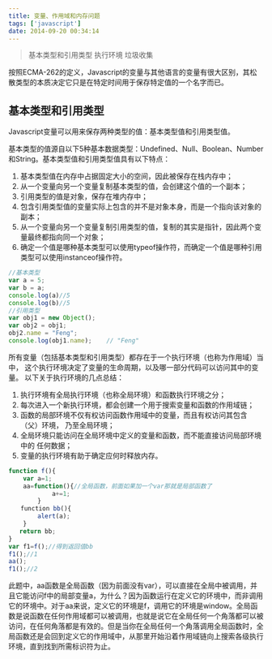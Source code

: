 ```yaml
---
title: 变量、作用域和内存问题
tags: ['javascript']
date: 2014-09-20 00:34:14
---
```


> 基本类型和引用类型
> 执行环境
> 垃圾收集

<!-- more -->
按照ECMA-262的定义，Javascript的变量与其他语言的变量有很大区别，其松散类型的本质决定它只是在特定时间用于保存特定值的一个名字而已。

## 基本类型和引用类型

Javascript变量可以用来保存两种类型的值：基本类型值和引用类型值。

基本类型的值源自以下5种基本数据类型：Undefined、Null、Boolean、Number和String。基本类型值和引用类型值具有以下特点：

1. 基本类型值在内存中占据固定大小的空间，因此被保存在栈内存中；
2. 从一个变量向另一个变量复制基本类型的值，会创建这个值的一个副本；
3. 引用类型的值是对象，保存在堆内存中；
4. 包含引用类型值的变量实际上包含的并不是对象本身，而是一个指向该对象的副本；
5. 从一个变量向另一个变量复制引用类型的值，复制的其实是指针，因此两个变量最终都指向同一个对象；
6. 确定一个值是哪种基本类型可以使用typeof操作符，而确定一个值是哪种引用类型可以使用instanceof操作符。

```js
//基本类型
var a = 5;
var b = a;
console.log(a)//5
console.log(b)//5
//引用类型
var obj1 = new Object();
var obj2 = obj1;
obj2.name = "Feng";
console.log(obj1.name);    // "Feng"
```
所有变量（包括基本类型和引用类型）都存在于一个执行环境（也称为作用域）当中，
这个执行环境决定了变量的生命周期，以及哪一部分代码可以访问其中的变量。
以下关于执行环境的几点总结：
1. 执行环境有全局执行环境（也称全局环境）和函数执行环境之分；
2. 每次进入一个新执行环境，都会创建一个用于搜索变量和函数的作用域链；
3. 函数的局部环境不仅有权访问函数作用域中的变量，而且有权访问其包含（父）环境，
乃至全局环境；
4. 全局环境只能访问在全局环境中定义的变量和函数，而不能直接访问局部环境中的
任何数据；
5. 变量的执行环境有助于确定应何时释放内存。

```js
function f(){
    var a=1;
    aa=function(){//全局函数，前面如果加一个var那就是局部函数了
            a+=1;
        }
　　function bb(){
        alert(a);
    }
   return bb;
}
var f1=f();//得到返回值bb
f1();//1
aa();
f1();//2
```

此题中，aa函数是全局函数（因为前面没有var），可以直接在全局中被调用，并且它能访问f中的局部变量a，为什么？因为函数运行在定义它的环境中，而非调用它的环境中。对于aa来说，定义它的环境是f，调用它的环境是window。全局函数是说函数在任何作用域都可以被调用，也就是说它在全局任何一个角落都可以被访问，在任何角落都是有效的。但是当你在全局任何一个角落调用全局函数时，全局函数还是会回到定义它的作用域中，从那里开始沿着作用域链向上搜索各级执行环境，直到找到所需标识符为止。